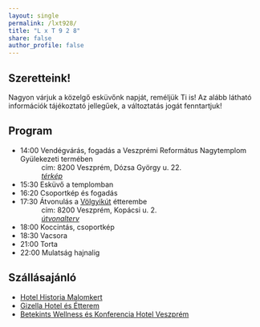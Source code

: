 ```yaml
---
layout: single
permalink: /lxt928/
title: "L x T 9 2 8"
share: false
author_profile: false
---
```



## Szeretteink!

Nagyon várjuk a közelgő esküvőnk napját, reméljük Ti is! Az alább látható információk tájékoztató jellegűek, a változtatás jogát fenntartjuk!

## Program

- 14:00 Vendégvárás, fogadás a Veszprémi Református Nagytemplom Gyülekezeti termében  
        &emsp;&emsp;&emsp;cím: 8200 Veszprém, Dózsa György u. 22.  
        &emsp;&emsp;&emsp;[_térkép_](https://www.google.com/maps/place/Reformed+Church/@47.094145,17.8998215,17z/data=!3m1!4b1!4m5!3m4!1s0x47699a5d2dacc351:0x923c950f8e379575!8m2!3d47.094145!4d17.9020102)
- 15:30 Esküvő a templomban
- 16:20 Csoportkép és fogadás
- 17:30 Átvonulás a [Völgyikút](http://volgyikut.hu/kapcsolat) étterembe  
        &emsp;&emsp;&emsp;cím: 8200 Veszprém, Kopácsi u. 2.  
        &emsp;&emsp;&emsp;[_útvonalterv_](https://www.google.com/maps/dir/Veszpr%C3%A9m,+Reformed+Church,+D%C3%B3zsa+Gy%C3%B6rgy+Street/Veszpr%C3%A9m,+V%C3%B6lgyik%C3%BAt+House,+Kop%C3%A1csi+u.+2,+8200/@47.0956764,17.9008868,15.9z/data=!4m15!4m14!1m5!1m1!1s0x47699a5d2dacc351:0x923c950f8e379575!2m2!1d17.9020102!2d47.094145!1m5!1m1!1s0x47699a641db47289:0x59f49cef1c749e24!2m2!1d17.9114208!2d47.0976622!3e0!5i1?hl=hu)
- 18:00 Koccintás, csoportkép
- 18:30 Vacsora
- 21:00 Torta
- 22:00 Mulatság hajnalig

## Szállásajánló

- [Hotel Historia Malomkert](https://www.hotelmalomkert.hu)
- [Gizella Hotel és Étterem](https://hotelgizella.hu)
- [Betekints Wellness és Konferencia Hotel Veszprém](https://betekints.hu)
